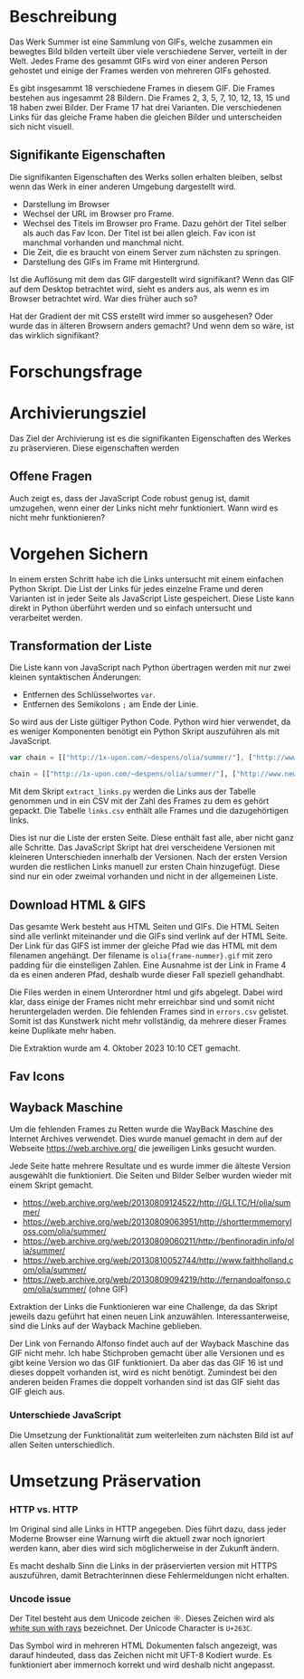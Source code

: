 # Beschreibung

Das Werk Summer ist eine Sammlung von GIFs, welche zusammen ein bewegtes Bild bilden verteilt über viele verschiedene Server, verteilt in der Welt. Jedes Frame des gesammt GIFs wird von einer anderen Person gehostet und einige der Frames werden von mehreren GIFs gehosted.

Es gibt insgesammt 18 verschiedene Frames in diesem GIF. Die Frames bestehen aus ingesammt 28 Bildern. Die Frames 2, 3, 5, 7, 10, 12, 13, 15 und 18 haben zwei Bilder. Der Frame 17 hat drei Varianten. Die verschiedenen Links für das gleiche Frame haben die gleichen Bilder und unterscheiden sich nicht visuell.

## Signifikante Eigenschaften
Die signifikanten Eigenschaften des Werks sollen erhalten bleiben, selbst wenn das Werk in einer anderen Umgebung dargestellt wird.

- Darstellung im Browser
- Wechsel der URL im Browser pro Frame.
- Wechsel des Titels im Browser pro Frame. Dazu gehört der Titel selber als auch das Fav Icon. Der Titel ist bei allen gleich. Fav icon ist manchmal vorhanden und manchmal nicht.
- Die Zeit, die es braucht von einem Server zum nächsten zu springen.
- Darstellung des GIFs im Frame mit Hintergrund.

Ist die Auflösung mit dem das GIF dargestellt wird signifikant? Wenn das GIF auf dem Desktop betrachtet wird, sieht es anders aus, als wenn es im Browser betrachtet wird. War dies früher auch so?

Hat der Gradient der mit CSS erstellt wird immer so ausgehesen? Oder wurde das in älteren Browsern anders gemacht? Und wenn dem so wäre, ist
das wirklich signifikant?

# Forschungsfrage

# Archivierungsziel
Das Ziel der Archivierung ist es die signifikanten Eigenschaften des Werkes zu präservieren. Diese eigenschaften werden 


## Offene Fragen
Auch zeigt es, dass der JavaScript Code robust genug ist, damit umzugehen, wenn einer der Links nicht mehr funktioniert. Wann wird es nicht mehr funktionieren?


# Vorgehen Sichern
In einem ersten Schritt habe ich die Links untersucht mit einem einfachen Python Skript. Die List der Links für jedes einzelne Frame und deren Varianten ist in jeder Seite als JavaScript Liste gespeichert. Diese Liste kann direkt in Python überführt werden und so einfach untersucht und verarbeitet werden.

## Transformation der Liste
Die Liste kann von JavaScript nach Python übertragen werden mit nur zwei kleinen syntaktischen Änderungen:

- Entfernen des Schlüsselwortes `var`.
- Entfernen des Semikolons `;` am Ende der Linie.

So wird aus der Liste gültiger Python Code. Python wird hier verwendet, da es weniger Komponenten benötigt ein Python Skript auszuführen als mit JavaScript.

```javascript
var chain = [["http://1x-upon.com/~despens/olia/summer/"], ["http://www.newrafael.com/olia/summer/", "http://www.entropy8.com/olia/summer/"], ["http://saskia-aldinger.com/olia/summer/"], ["http://www.sebastianschmieg.com/olia/summer/"], ["http://GLI.TC/H/olia/summer/", "http://www.constantdullaart.com/olia/summer/"], ["http://jonaslund.biz/olia/summer/"], ["http://thxalot.org/olia/summer/"], ["http://www.raquelmeyers.com/olia/summer/"], ["http://www.anthonyantonellis.com/olia/summer/"], ["http://www.emiliegervais.com/olia/summer/"], ["http://kimasendorf.com/olia/summer/"], ["http://shorttermmemoryloss.com/olia/summer/"], ["http://todayandtomorrow.net/olia/summer/"], ["http://benfinoradin.info/olia/summer/"], ["http://www.leegte.org/olia/summer/"], ["http://www.faithholland.com/olia/summer/", "http://fernandoalfonso.com/olia/summer/"], ["http://www.evan-roth.com/olia/summer/"], ["http://k0a1a.net/olia/summer/"]];
```

```python
chain = [["http://1x-upon.com/~despens/olia/summer/"], ["http://www.newrafael.com/olia/summer/", "http://www.entropy8.com/olia/summer/"], ["http://saskia-aldinger.com/olia/summer/"], ["http://www.sebastianschmieg.com/olia/summer/"], ["http://GLI.TC/H/olia/summer/", "http://www.constantdullaart.com/olia/summer/"], ["http://jonaslund.biz/olia/summer/"], ["http://thxalot.org/olia/summer/"], ["http://www.raquelmeyers.com/olia/summer/"], ["http://www.anthonyantonellis.com/olia/summer/"], ["http://www.emiliegervais.com/olia/summer/"], ["http://kimasendorf.com/olia/summer/"], ["http://shorttermmemoryloss.com/olia/summer/"], ["http://todayandtomorrow.net/olia/summer/"], ["http://benfinoradin.info/olia/summer/"], ["http://www.leegte.org/olia/summer/"], ["http://www.faithholland.com/olia/summer/", "http://fernandoalfonso.com/olia/summer/"], ["http://www.evan-roth.com/olia/summer/"], ["http://k0a1a.net/olia/summer/"]]
```

Mit dem Skript `extract_links.py` werden die Links aus der Tabelle genommen und in ein CSV mit der Zahl des Frames zu dem es gehört gepackt. Die Tabelle `links.csv` enthält alle Frames und die dazugehörtigen links.

Dies ist nur die Liste der ersten Seite. Diese enthält fast alle, aber nicht ganz alle Schritte. Das JavaScript Skript hat drei verscheidene Versionen mit kleineren Unterschieden innerhalb der Versionen. Nach der ersten Version wurden die restlichen Links manuell zur ersten Chain hinzugefügt. Diese sind nur ein oder zweimal vorhanden und nicht in der allgemeinen Liste.

## Download HTML & GIFS
Das gesamte Werk besteht aus HTML Seiten und GIFs. Die HTML Seiten sind alle verlinkt miteinander und die GIFs sind verlink auf der HTML Seite. Der Link für das GIFS ist immer der gleiche Pfad wie das HTML mit dem filenamen angehängt. Der filename is `olia{frame-nummer}.gif` mit zero padding für die einstelligen Zahlen. Eine Ausnahme ist der Link in Frame 4 da es einen anderen Pfad, deshalb wurde dieser Fall speziell gehandhabt.

Die Files werden in einem Unterordner html und gifs abgelegt. Dabei wird klar, dass einige der Frames nicht mehr erreichbar sind und somit nicht heruntergeladen werden. Die fehlenden Frames sind in `errors.csv` gelistet. Somit ist das Kunstwerk nicht mehr vollständig, da mehrere dieser Frames keine Duplikate mehr haben.

Die Extraktion wurde am 4. Oktober 2023 10:10 CET gemacht.

## Fav Icons

## Wayback Maschine
Um die fehlenden Frames zu Retten wurde die WayBack Maschine des Internet Archives verwendet. Dies wurde manuel gemacht in dem auf
der Webseite https://web.archive.org/ die jeweiligen Links gesucht wurden.

Jede Seite hatte mehrere Resultate und es wurde immer die älteste Version ausgewählt die funktioniert. Die Seiten und Bilder Selber wurden wieder mit einem Skript gemacht.

- https://web.archive.org/web/20130809124522/http://GLI.TC/H/olia/summer/
- https://web.archive.org/web/20130809063951/http://shorttermmemoryloss.com/olia/summer/
- https://web.archive.org/web/20130809060211/http://benfinoradin.info/olia/summer/
- https://web.archive.org/web/20130810052744/http://www.faithholland.com/olia/summer/
- https://web.archive.org/web/20130809094219/http://fernandoalfonso.com/olia/summer/ (ohne GIF)


Extraktion der Links die Funktionieren war eine Challenge, da das Skript jeweils dazu geführt hat einen neuen Link anzuwählen. Interessanterweise, sind die Links auf der Wayback Machine geblieben.

Der Link von Fernando Alfonso findet auch auf der Wayback Maschine das GIF nicht mehr. Ich habe Stichproben gemacht über alle
Versionen und es gibt keine Version wo das GIF funktioniert. Da aber das das GIF 16 ist und dieses doppelt vorhanden ist, wird es nicht benötigt. Zumindest bei den anderen beiden Frames die doppelt vorhanden sind ist das GIF sieht das GIF gleich aus.

### Unterschiede JavaScript
Die Umsetzung der Funktionalität zum weiterleiten zum nächsten Bild ist auf allen Seiten unterschiedlich.

# Umsetzung Präservation


### HTTP vs. HTTP
Im Original sind alle Links in HTTP angegeben. Dies führt dazu, dass jeder Moderne Browser eine Warnung wirft die aktuell zwar noch ignoriert werden kann, aber dies wird sich möglicherweise in der Zukunft ändern.

Es macht deshalb Sinn die Links in der präservierten version mit HTTPS auszuführen, damit Betrachterinnen diese Fehlermeldungen nicht erhalten.

### Uncode issue

Der Titel besteht aus dem Unicode zeichen ☼. Dieses Zeichen wird als [white sun with rays](https://en.wikipedia.org/wiki/Miscellaneous_Symbols) bezeichnet. Der Unicode Character is `U+263C`.

Das Symbol wird in mehreren HTML Dokumenten falsch angezeigt, was darauf hindeuted, dass das Zeichen nicht mit UFT-8 Kodiert wurde. Es funktioniert aber immernoch korrekt und wird deshalb nicht angepasst.


